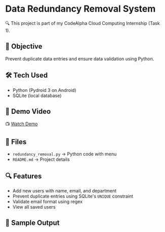 # Data Redundancy Removal System

🔍 This project is part of my CodeAlpha Cloud Computing Internship (Task 1).

## 📌 Objective

Prevent duplicate data entries and ensure data validation using Python.

## 🛠️ Tech Used
- Python (Pydroid 3 on Android)
- SQLite (local database)

## 🎥 Demo Video
📺 [Watch Demo](https://your-video-link.com)

## 📁 Files
- `redundancy_removal.py` → Python code with menu
- `README.md` → Project details

## 🔍 Features
- Add new users with name, email, and department
- Prevent duplicate entries using SQLite's `UNIQUE` constraint
- Validate email format using regex
- View all saved users

## 🧪 Sample Output

